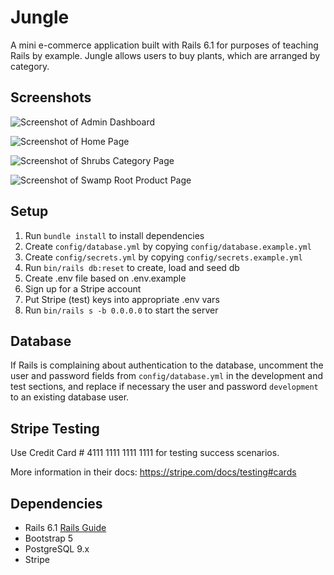 # Jungle

A mini e-commerce application built with Rails 6.1 for purposes of teaching Rails by example. Jungle allows users to buy plants, which are arranged by category.

## Screenshots
![Screenshot of Admin Dashboard](https://github.com/coding-quizzer/jungle_rails/blob/feature/fill-in-readme/docs/admin_dashboard.png?raw=true)

![Screenshot of Home Page](https://github.com/coding-quizzer/jungle_rails/blob/feature/fill-in-readme/docs/home_page.png?raw=true)

![Screenshot of Shrubs Category Page](https://github.com/coding-quizzer/jungle_rails/blob/feature/fill-in-readme/docs/category_page.png?raw=true)

![Screenshot of Swamp Root Product Page](https://github.com/coding-quizzer/jungle_rails/blob/feature/fill-in-readme/docs/product_page.png?raw=true)

## Setup

1. Run `bundle install` to install dependencies
2. Create `config/database.yml` by copying `config/database.example.yml`
3. Create `config/secrets.yml` by copying `config/secrets.example.yml`
4. Run `bin/rails db:reset` to create, load and seed db
5. Create .env file based on .env.example
6. Sign up for a Stripe account
7. Put Stripe (test) keys into appropriate .env vars
8. Run `bin/rails s -b 0.0.0.0` to start the server

## Database

If Rails is complaining about authentication to the database, uncomment the user and password fields from `config/database.yml` in the development and test sections, and replace if necessary the user and password `development` to an existing database user.

## Stripe Testing

Use Credit Card # 4111 1111 1111 1111 for testing success scenarios.

More information in their docs: <https://stripe.com/docs/testing#cards>

## Dependencies

- Rails 6.1 [Rails Guide](http://guides.rubyonrails.org/v6.1/)
- Bootstrap 5
- PostgreSQL 9.x
- Stripe
